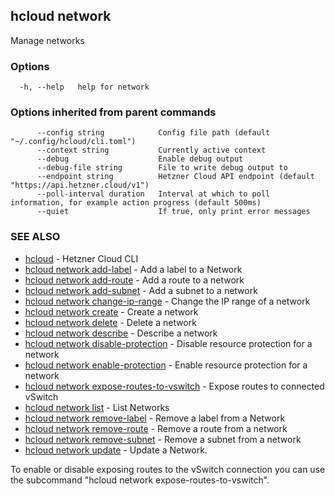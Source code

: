 ## hcloud network

Manage networks

### Options

```
  -h, --help   help for network
```

### Options inherited from parent commands

```
      --config string            Config file path (default "~/.config/hcloud/cli.toml")
      --context string           Currently active context
      --debug                    Enable debug output
      --debug-file string        File to write debug output to
      --endpoint string          Hetzner Cloud API endpoint (default "https://api.hetzner.cloud/v1")
      --poll-interval duration   Interval at which to poll information, for example action progress (default 500ms)
      --quiet                    If true, only print error messages
```

### SEE ALSO

* [hcloud](hcloud.md)	 - Hetzner Cloud CLI
* [hcloud network add-label](hcloud_network_add-label.md)	 - Add a label to a Network
* [hcloud network add-route](hcloud_network_add-route.md)	 - Add a route to a network
* [hcloud network add-subnet](hcloud_network_add-subnet.md)	 - Add a subnet to a network
* [hcloud network change-ip-range](hcloud_network_change-ip-range.md)	 - Change the IP range of a network
* [hcloud network create](hcloud_network_create.md)	 - Create a network
* [hcloud network delete](hcloud_network_delete.md)	 - Delete a network
* [hcloud network describe](hcloud_network_describe.md)	 - Describe a network
* [hcloud network disable-protection](hcloud_network_disable-protection.md)	 - Disable resource protection for a network
* [hcloud network enable-protection](hcloud_network_enable-protection.md)	 - Enable resource protection for a network
* [hcloud network expose-routes-to-vswitch](hcloud_network_expose-routes-to-vswitch.md)	 - Expose routes to connected vSwitch
* [hcloud network list](hcloud_network_list.md)	 - List Networks
* [hcloud network remove-label](hcloud_network_remove-label.md)	 - Remove a label from a Network
* [hcloud network remove-route](hcloud_network_remove-route.md)	 - Remove a route from a network
* [hcloud network remove-subnet](hcloud_network_remove-subnet.md)	 - Remove a subnet from a network
* [hcloud network update](hcloud_network_update.md)	 - Update a Network.

To enable or disable exposing routes to the vSwitch connection you can use the subcommand "hcloud network expose-routes-to-vswitch".

